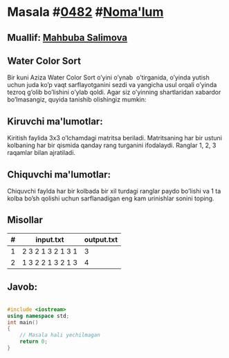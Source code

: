 
<h1>Masala #<a href="https://robocontest.uz/tasks/0482">0482</a> #<a href="https://robocontest.uz/tasks?category=1">Noma'lum</a></h1>
<h2> Muallif: <a href="https://robocontest.uz/profile/mahbuba">Mahbuba Salimova</a></h2>
<h2>Water Color Sort</h2>
<p>
Bir kuni Aziza Water Color Sort o’yini o’ynab  o’tirganida, o’yinda yutish uchun juda ko’p vaqt sarflayotganini sezdi va yangicha usul orqali o’yinda tezroq g’olib bo’lishini o’ylab qoldi. Agar siz o’yinning shartlaridan xabardor bo’lmasangiz, quyida tanishib olishingiz mumkin:</p>
<h2>Kiruvchi ma'lumotlar:</h2>
<p>Kiritish faylida 3x3 o’lchamdagi matritsa beriladi. Matritsaning har bir ustuni kolbaning har bir qismida qanday rang turganini ifodalaydi. Ranglar 1, 2, 3 raqamlar bilan ajratiladi.</p>
<h2>Chiquvchi ma'lumotlar:</h2>
<p>Chiquvchi faylda har bir kolbada bir xil turdagi ranglar paydo bo’lishi va 1 ta kolba bo’sh qolishi uchun sarflanadigan eng kam urinishlar sonini toping.</p>
<h2>Misollar</h2>
<table>
    <thead>
        <tr>
            <th>#</th>
            <th>input.txt</th>
            <th>output.txt</th>
        </tr>
    </thead>
    <tbody>
            <tr>
                <td>1</td>
                <td>2 3 2
1 3 2
1 3 1</td>
                <td>3</td>
            </tr>
            <tr>
                <td>2</td>
                <td>1 3 2
2 1 3
2 1 3</td>
                <td>4</td>
            </tr>
    </tbody>
    </table>
    
<h2>Javob:</h2>

######
```cpp
#include <iostream>
using namespace std;
int main()
{
    // Masala hali yechilmagan
    return 0;
}
```
